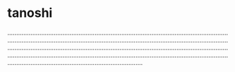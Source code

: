 # tanoshi
............................................................................................................................................................................................................................................................................................................................................................................................................................................................................................................................................................................................